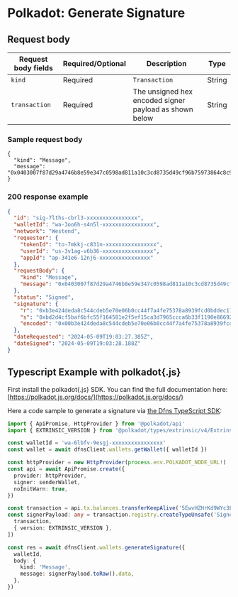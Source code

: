 # Polkadot: Generate Signature

## Request body <a href="#message-request-body" id="message-request-body"></a>

| Request body fields | Required/Optional | Description                                            | Type   |
| ------------------- | ----------------- | ------------------------------------------------------ | ------ |
| `kind`              | Required          | `Transaction`                                          | String |
| `transaction`       | Required          | The unsigned hex encoded signer payload as shown below | String |

### Sample request body <a href="#sample-message-request" id="sample-message-request"></a>

```shell
{
  "kind": "Message",
  "message": "0x0403007f87d29a4746b8e59e347c0598ad811a10c3cd8735d49cf96b75973864c8c98b0475000400386d0f0019000000e143f23803ac50e8f6f8e62695d1ce9e4e1d68aa36c1cd2cfd15340213f3423eb3b9c09f232a12c50f40e023a01f0b86d679b84748cc289534d96861ef611c67"
}
```

### 200 response example <a href="#message-response-example" id="message-response-example"></a>

```json
{
  "id": "sig-7lths-cbrl3-xxxxxxxxxxxxxxxx",
  "walletId": "wa-3oo6h-s4n5l-xxxxxxxxxxxxxxxx",
  "network": "Westend",
  "requester": {
    "tokenId": "to-7mkkj-c831n-xxxxxxxxxxxxxxxx",
    "userId": "us-3v1ag-v6b36-xxxxxxxxxxxxxxxx",
    "appId": "ap-341e6-12nj6-xxxxxxxxxxxxxxxx"
  },
  "requestBody": {
    "kind": "Message",
    "message": "0x0403007f87d29a4746b8e59e347c0598ad811a10c3cd8735d49cf96b75973864c8c98b0475000400386d0f0019000000e143f23803ac50e8f6f8e62695d1ce9e4e1d68aa36c1cd2cfd15340213f3423eb3b9c09f232a12c50f40e023a01f0b86d679b84748cc289534d96861ef611c67"
  },
  "status": "Signed",
  "signature": {
    "r": "0xb3e424deda8c544cdeb5e70e06b0cc44f7a4fe75378a8939fcd0bddec11d6e85",
    "s": "0xbd2d4cf5baf6bfc55f164581e2f5ef15ca3d7965ccca6b33f1190e86692cfc04",
    "encoded": "0x00b3e424deda8c544cdeb5e70e06b0cc44f7a4fe75378a8939fcd0bddec11d6e85bd2d4cf5baf6bfc55f164581e2f5ef15ca3d7965ccca6b33f1190e86692cfc04"
  },
  "dateRequested": "2024-05-09T19:03:27.385Z",
  "dateSigned": "2024-05-09T19:03:28.188Z"
}
```

## Typescript Example with polkadot{.js}

First install the polkadot{.js} SDK. You can find the full documentation here: [https://polkadot.js.org/docs/](https://polkadot.js.org/docs/)

Here a code sample to generate a signature via [the Dfns TypeScript SDK](https://github.com/dfns/dfns-sdk-ts):

```typescript
import { ApiPromise, HttpProvider } from '@polkadot/api'
import { EXTRINSIC_VERSION } from '@polkadot/types/extrinsic/v4/Extrinsic'

const walletId = 'wa-6lbfv-9esgj-xxxxxxxxxxxxxxxx'
const wallet = await dfnsClient.wallets.getWallet({ walletId })

const httpProvider = new HttpProvider(process.env.POLKADOT_NODE_URL!)
const api = await ApiPromise.create({
  provider: httpProvider,
  signer: senderWallet,
  noInitWarn: true,
})

const transaction = api.tx.balances.transferKeepAlive('5EwvHZHrKd9WYc3LByzMZW5cmxJt9VMsfYiKg5jCJb8UBfbC', 10000)
const signerPayload: any = transaction.registry.createTypeUnsafe('SignerPayload', [
  transaction,
  { version: EXTRINSIC_VERSION },
])

const res = await dfnsClient.wallets.generateSignature({
  walletId,
  body: {
    kind: 'Message',
    message: signerPayload.toRaw().data,
  },
})
```
